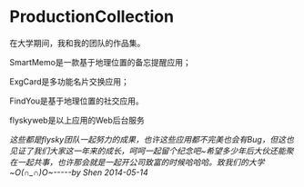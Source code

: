 ProductionCollection
====================

在大学期间，我和我的团队的作品集。

SmartMemo是一款基于地理位置的备忘提醒应用；

ExgCard是多功能名片交换应用；

FindYou是基于地理位置的社交应用。

flyskyweb是以上应用的Web后台服务

*这些都是flysky团队一起努力的成果，也许这些应用都不完美也会有Bug，但这也见证了我们大家这一年来的成长，呵呵一起留个纪念吧~希望多少年后大伙还能聚在一起共事，也许那会就是一起开公司致富的时候哈哈哈。致我们的大学~O(∩_∩)O~-----by Shen 2014-05-14*
